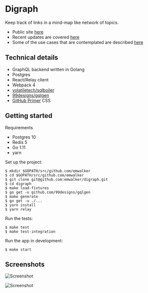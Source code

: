 # Digraph

Keep track of links in a mind-map like network of topics.

* Public site [here](https://digraph.app)
* Recent updates are covered [here](https://blog.digraph.app)
* Some of the use cases that are contemplated are described [here](https://github.com/emwalker/digraph/wiki)

## Technical details

* GraphQL backend written in Golang
* Postgres
* React/Relay client
* Webpack 4
* [volatiletech/sqlboiler](https://github.com/volatiletech/sqlboiler)
* [99designs/gqlgen](https://github.com/99designs/gqlgen)
* [GitHub Primer](https://styleguide.github.com/primer/) CSS

## Getting started

Requirements

* Postgres 10
* Redis 5
* Go 1.11
* yarn

Set up the project:
```
$ mkdir $GOPATH/src/github.com/emwalker
$ cd $GOPATH/src/github.com/emwalker
$ git clone git@github.com:emwalker/digraph.git
$ cd digraph
$ make load-fixtures
$ go get -u github.com/99designs/gqlgen
$ make generate
$ go get -u ./...
$ yarn install
$ yarn relay
```

Run the tests:
```
$ make test
$ make test-integration
```

Run the app in development:
```
$ make start
```

## Screenshots

![Screenshot](https://user-images.githubusercontent.com/760949/59727248-24619980-91f2-11e9-9067-62042fbda222.png)

![Screenshot](https://user-images.githubusercontent.com/760949/59727250-275c8a00-91f2-11e9-87b8-3aed54ad0335.png)

